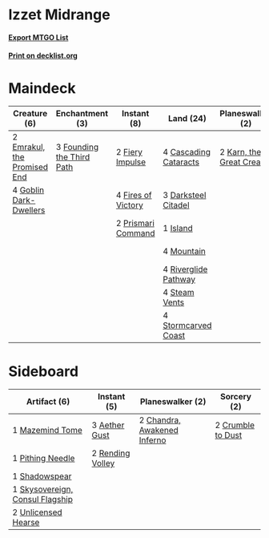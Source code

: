# Izzet Midrange

#### [Export MTGO List](../collection/Izzet%20Midrange/Izzet%20Midrange.txt)
#### [Print on decklist.org](http://decklist.org/?deckmain=3%09Anger%20of%20the%20Gods%0A4%09Cascading%20Cataracts%0A4%09Cleansing%20Wildfire%0A3%09Darksteel%20Citadel%0A2%09Emrakul,%20the%20Promised%20End%0A4%09Fable%20of%20the%20Mirror-Breaker%0A2%09Fiery%20Impulse%0A4%09Fires%20of%20Victory%0A3%09Founding%20the%20Third%20Path%0A4%09Goblin%20Dark-Dwellers%0A1%09Island%0A2%09Karn,%20the%20Great%20Creator%0A4%09Mountain%0A2%09Prismari%20Command%0A4%09Riverglide%20Pathway%0A4%09See%20the%20Truth%0A4%09Steam%20Vents%0A4%09Stormcarved%20Coast%0A2%09Strangle&deckside=3%09Aether%20Gust%0A2%09Chandra,%20Awakened%20Inferno%0A2%09Crumble%20to%20Dust%0A1%09Mazemind%20Tome%0A1%09Pithing%20Needle%0A2%09Rending%20Volley%0A1%09Shadowspear%0A1%09Skysovereign,%20Consul%20Flagship%0A2%09Unlicensed%20Hearse)
# Maindeck

|                                             Creature (6)                                             |                                          Enchantment (3)                                           |                                         Instant (8)                                         |                                           Land (24)                                            |                                          Planeswalker (2)                                          |                                         Sorcery (13)                                          |         Unknown (4)         |
|------------------------------------------------------------------------------------------------------|----------------------------------------------------------------------------------------------------|---------------------------------------------------------------------------------------------|------------------------------------------------------------------------------------------------|----------------------------------------------------------------------------------------------------|-----------------------------------------------------------------------------------------------|-----------------------------|
|2 [Emrakul, the Promised End](http://gatherer.wizards.com/Pages/Card/Details.aspx?multiverseid=414295)|3 [Founding the Third Path](http://gatherer.wizards.com/Pages/Card/Details.aspx?multiverseid=574530)|2 [Fiery Impulse](http://gatherer.wizards.com/Pages/Card/Details.aspx?multiverseid=398516)   |4 [Cascading Cataracts](http://gatherer.wizards.com/Pages/Card/Details.aspx?multiverseid=426942)|2 [Karn, the Great Creator](http://gatherer.wizards.com/Pages/Card/Details.aspx?multiverseid=460928)|3 [Anger of the Gods](http://gatherer.wizards.com/Pages/Card/Details.aspx?multiverseid=438682) |4 Fable of the Mirror-Breaker|
|4 [Goblin Dark-Dwellers](http://gatherer.wizards.com/Pages/Card/Details.aspx?multiverseid=407620)     |                                                                                                    |4 [Fires of Victory](http://gatherer.wizards.com/Pages/Card/Details.aspx?multiverseid=574603)|3 [Darksteel Citadel](http://gatherer.wizards.com/Pages/Card/Details.aspx?multiverseid=389479)  |                                                                                                    |4 [Cleansing Wildfire](http://gatherer.wizards.com/Pages/Card/Details.aspx?multiverseid=491777)|                             |
|                                                                                                      |                                                                                                    |2 [Prismari Command](http://gatherer.wizards.com/Pages/Card/Details.aspx?multiverseid=513706)|1 [Island](http://gatherer.wizards.com/Pages/Card/Details.aspx?multiverseid=439857)             |                                                                                                    |4 [See the Truth](http://gatherer.wizards.com/Pages/Card/Details.aspx?multiverseid=488251)     |                             |
|                                                                                                      |                                                                                                    |                                                                                             |4 [Mountain](http://gatherer.wizards.com/Pages/Card/Details.aspx?multiverseid=439859)           |                                                                                                    |2 [Strangle](http://gatherer.wizards.com/Pages/Card/Details.aspx?multiverseid=555326)          |                             |
|                                                                                                      |                                                                                                    |                                                                                             |4 [Riverglide Pathway](http://gatherer.wizards.com/Pages/Card/Details.aspx?multiverseid=491920) |                                                                                                    |                                                                                               |                             |
|                                                                                                      |                                                                                                    |                                                                                             |4 [Steam Vents](http://gatherer.wizards.com/Pages/Card/Details.aspx?multiverseid=405109)        |                                                                                                    |                                                                                               |                             |
|                                                                                                      |                                                                                                    |                                                                                             |4 [Stormcarved Coast](http://gatherer.wizards.com/Pages/Card/Details.aspx?multiverseid=541141)  |                                                                                                    |                                                                                               |                             |


# Sideboard

|                                               Artifact (6)                                               |                                        Instant (5)                                        |                                           Planeswalker (2)                                           |                                        Sorcery (2)                                         |
|----------------------------------------------------------------------------------------------------------|-------------------------------------------------------------------------------------------|------------------------------------------------------------------------------------------------------|--------------------------------------------------------------------------------------------|
|1 [Mazemind Tome](http://gatherer.wizards.com/Pages/Card/Details.aspx?multiverseid=485555)                |3 [Aether Gust](http://gatherer.wizards.com/Pages/Card/Details.aspx?multiverseid=466796)   |2 [Chandra, Awakened Inferno](http://gatherer.wizards.com/Pages/Card/Details.aspx?multiverseid=466881)|2 [Crumble to Dust](http://gatherer.wizards.com/Pages/Card/Details.aspx?multiverseid=401850)|
|1 [Pithing Needle](http://gatherer.wizards.com/Pages/Card/Details.aspx?multiverseid=129526)               |2 [Rending Volley](http://gatherer.wizards.com/Pages/Card/Details.aspx?multiverseid=394663)|                                                                                                      |                                                                                            |
|1 [Shadowspear](http://gatherer.wizards.com/Pages/Card/Details.aspx?multiverseid=476487)                  |                                                                                           |                                                                                                      |                                                                                            |
|1 [Skysovereign, Consul Flagship](http://gatherer.wizards.com/Pages/Card/Details.aspx?multiverseid=417807)|                                                                                           |                                                                                                      |                                                                                            |
|2 [Unlicensed Hearse](http://gatherer.wizards.com/Pages/Card/Details.aspx?multiverseid=555447)            |                                                                                           |                                                                                                      |                                                                                            |

